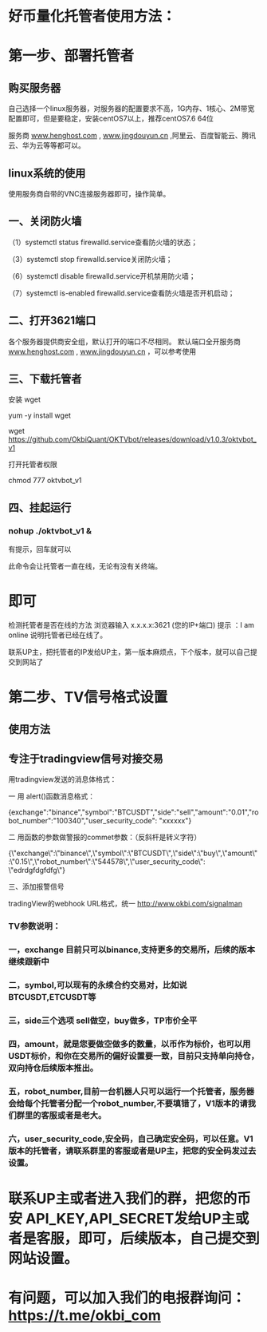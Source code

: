 # 好币量化托管者使用方法：

# 第一步、部署托管者

## 购买服务器

自己选择一个linux服务器，对服务器的配置要求不高，1G内存、1核心、2M带宽配置即可，但是要稳定，安装centOS7以上，推荐centOS7.6 64位

服务商 www.henghost.com , www.jingdouyun.cn ,阿里云、百度智能云、腾讯云、华为云等等都可以。

## linux系统的使用

使用服务商自带的VNC连接服务器即可，操作简单。

## 一、关闭防火墙

（1）systemctl  status firewalld.service查看防火墙的状态；

（3）systemctl  stop firewalld.service关闭防火墙；

（6）systemctl  disable firewalld.service开机禁用防火墙；

（7）systemctl  is-enabled firewalld.service查看防火墙是否开机启动；

## 二、打开3621端口

各个服务器提供商安全组，默认打开的端口不尽相同。
默认端口全开服务商 www.henghost.com , www.jingdouyun.cn ，可以参考使用

## 三、下载托管者

安装 wget

yum -y install wget

wget https://github.com/OkbiQuant/OKTVbot/releases/download/v1.0.3/oktvbot_v1


打开托管者权限

chmod 777 oktvbot_v1

## 四、挂起运行 
### nohup ./oktvbot_v1 &

有提示，回车就可以

此命令会让托管者一直在线，无论有没有关终端。

# 即可

检测托管者是否在线的方法
浏览器输入 x.x.x.x:3621   (您的IP+端口)
提示 ：I am online
说明托管者已经在线了。

联系UP主，把托管者的IP发给UP主，第一版本麻烦点，下个版本，就可以自己提交到网站了

# 第二步、TV信号格式设置

## 使用方法

## 专注于tradingview信号对接交易
用tradingview发送的消息体格式：

一 用 alert()函数消息格式：

{exchange":"binance","symbol":"BTCUSDT","side":"sell","amount":"0.01","robot_number":"100340","user_security_code": "xxxxxx"}

二 用函数的参数做警报的commet参数：（反斜杆是转义字符）

{\\"exchange\\":\\"binance\\",\\"symbol\\":\\"BTCUSDT\\",\\"side\\":\\"buy\\",\\"amount\\":\\"0.15\\",\\"robot_number\\":\\"544578\\",\\"user_security_code\\": \\"edrdgfdgfdfg\\"}

三、添加报警信号

tradingView的webhook URL格式，统一 http://www.okbi.com/signalman

### TV参数说明：
### 一，exchange 目前只可以binance,支持更多的交易所，后续的版本继续跟新中
### 二，symbol,可以现有的永续合约交易对，比如说 BTCUSDT,ETCUSDT等
### 三，side三个选项 sell做空，buy做多，TP市价全平
### 四，amount，就是您要做空做多的数量，以币作为标价，也可以用USDT标价，和你在交易所的偏好设置要一致，目前只支持单向持仓，双向持仓后续版本推出。
### 五，robot_number,目前一台机器人只可以运行一个托管者，服务器会给每个托管者分配一个robot_number,不要填错了，V1版本的请我们群里的客服或者是老大。
### 六，user_security_code,安全码，自己确定安全码，可以任意。V1版本的托管者，请联系群里的客服或者是UP主，把您的安全码发过去设置。

# 联系UP主或者进入我们的群，把您的币安 API_KEY,API_SECRET发给UP主或者是客服，即可，后续版本，自己提交到网站设置。


# 有问题，可以加入我们的电报群询问： https://t.me/okbi_com

